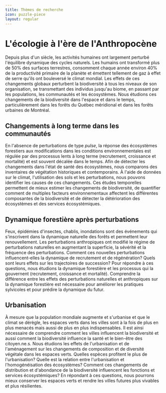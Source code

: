 ```yaml
---
title: Thèmes de recherche
icon: puzzle-piece
layout: regular
---
```


# L'écologie à l'ère de l'Anthropocène

Depuis plus d'un siècle, les activités humaines ont largement perturbé
l'équilibre dynamique des cycles naturels. Les humains ont transformé plus de
50% des surfaces terrestres, consomment chaque année environ 40% de la
productivité primaire de la planète et émettent tellement de gaz à effet de
serre qu'ils ont bouleversé le climat mondial. Les effets de ces changements
globaux perturbent la biodiversité à tous les niveaux de son organisation, se
transmettant des individus jusqu'au biome, en passant par les populations, les
communautés et les écosystèmes. Nous étudions ces changements de la biodiversité
dans l'espace et dans le temps, particulièrement dans les forêts du Québec
méridional et dans les forêts urbaines de Montréal.

## Changements à long terme dans les communautés

En l'absence de perturbations de type *pulse*, la réponse des écosystèmes
forestiers aux modifications dans les conditions environnementales est régulée
par des processus lents à long terme (recrutement, croissance et mortalité) et
est souvent décalée dans le temps. Afin de détecter les changements dans l'état
de santé des écosystèmes, nous comparons des inventaires de végétation
historiques et contemporains. À l'aide de données sur le climat, l'utilisation
des sols et les perturbations, nous pouvons identifier les causes de ces
changements. Ces études temporelles permettent de mieux estimer les changements
de biodiversité, de quantifier comment de multiples facteurs environnementaux
affectent les différentes composantes de la biodiversité et de détecter la
détérioration des écosystèmes et des services écosystémiques.

## Dynamique forestière après perturbations

Feux, épidémies d'insectes, chablis, inondations sont des événements qui
s'inscrivent dans la dynamique naturelle des forêts et permettent leur
renouvellement. Les perturbations anthropiques ont modifié le régime de perturbations naturelles en augmentant la superficie, la sévérité et la fréquence des perturbations.
Comment ces nouvelles perturbations influencent-elles la
dynamique de recrutement et de régénération? Quels sont leurs effets sur les
trajectoires de succession? Pour répondre à ces questions, nous étudions la
dynamique forestière et les processus qui la gouvernent (recrutement, croissance
et mortalité). Comprendre la différence entre les effets des perturbations
naturelles et anthropiques sur la dynamique forestière est nécessaire pour
améliorer les pratiques sylvicoles et pour prédire la dynamique du futur.


## Urbanisation

À mesure que la population mondiale augmente et s'urbanise et que le climat se
dérègle, les espaces verts dans les villes sont à la fois de plus en plus
menacés mais aussi de plus en plus indispensables. Il est ainsi nécessaire de
comprendre comment les villes influencent la biodiversité et aussi comment la
biodiversité influence la santé et le bien-être des citoyen.ne.s. Nous étudions
les effets de l'urbanisation et de l'aménagement sur les changements de
composition et de diversité végétale dans les espaces verts. Quelles espèces
profitent le plus de l'urbanisation? Quelle est la relation entre l'urbanisation
et l'homogénéisation des écosystèmes? Comment ces changements de distribution et
d'abondance de la biodiversité influencent les fonctions et services
écosystémiques? En répondant à ces questions, nous pourrons mieux conserver les
espaces verts et rendre les villes futures plus vivables et plus résilientes.

<!--évaluation de la santé des écosystèmes

Les villes sont ainsi aux premières lignes du changement climatique, à la fois en termes d'impacts et d'adaptation.
-->
